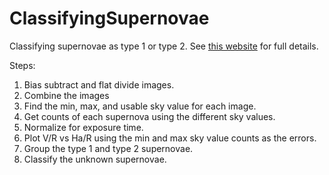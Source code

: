# ClassifyingSupernovae
Classifying supernovae as type 1 or type 2. See [this website](https://asmallsquishysquid.github.io/ClassifyingSupernovae/) for full details.

Steps:
1. Bias subtract and flat divide images.
2. Combine the images
3. Find the min, max, and usable sky value for each image.
4. Get counts of each supernova using the different sky values.
5. Normalize for exposure time.
6. Plot V/R vs Ha/R using the min and max sky value counts as the errors.
7. Group the type 1 and type 2 supernovae.
8. Classify the unknown supernovae.
